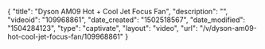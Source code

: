 {
    "title": "Dyson AM09 Hot + Cool Jet Focus Fan",
    "description": "",
    "videoid": "109968861",
    "date_created": "1502518567",
    "date_modified": "1504284123",
    "type": "captivate",
    "layout": "video",
    "url": "\/v\/dyson-am09-hot-cool-jet-focus-fan\/109968861"
}